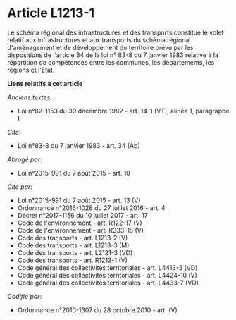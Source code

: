 # Article L1213-1

Le schéma régional des infrastructures et des transports constitue le volet relatif aux infrastructures et aux transports du
schéma régional d'aménagement et de développement du territoire prévu par les dispositions de l'article 34 de la loi n° 83-8
du 7 janvier 1983 relative à la répartition de compétences entre les communes, les départements, les régions et l'Etat.

**Liens relatifs à cet article**

_Anciens textes_:

  - Loi n°82-1153 du 30 décembre 1982 - art. 14-1 (VT), alinéa 1, paragraphe I

_Cite_:

  - Loi n°83-8 du 7 janvier 1983 - art. 34 (Ab)

_Abrogé par_:

  - Loi n°2015-991 du 7 août 2015 - art. 10

_Cité par_:

  - Loi n°2015-991 du 7 août 2015 - art. 13 (V)
  - Ordonnance n°2016-1028 du 27 juillet 2016 - art. 4
  - Décret n°2017-1156 du 10 juillet 2017 - art. 17
  - Code de l'environnement - art. R122-17 (V)
  - Code de l'environnement - art. R333-15 (V)
  - Code des transports - art. L1213-2 (V)
  - Code des transports - art. L1213-3 (M)
  - Code des transports - art. L2121-3 (VD)
  - Code des transports - art. R1213-1 (V)
  - Code général des collectivités territoriales - art. L4413-3 (VD)
  - Code général des collectivités territoriales - art. L4424-10 (V)
  - Code général des collectivités territoriales - art. L4433-7 (VD)

_Codifié par_:

  - Ordonnance n°2010-1307 du 28 octobre 2010 - art. (V)
